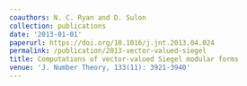 ```yaml
---
coauthors: N. C. Ryan and D. Sulon
collection: publications
date: '2013-01-01'
paperurl: https://doi.org/10.1016/j.jnt.2013.04.024
permalink: /publication/2013-vector-valued-siegel
title: Computations of vector-valued Siegel modular forms
venue: 'J. Number Theory, 133(11): 3921-3940'
---
```

